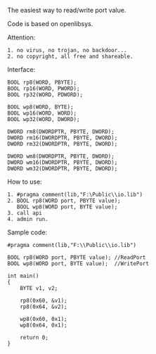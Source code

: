 The easiest way to read/write port value.

Code is based on openlibsys.

Attention:

    1. no virus, no trojan, no backdoor... 
    2. no copyright, all free and shareable.
    
Interface:

    BOOL rp8(WORD, PBYTE);
    BOOL rp16(WORD, PWORD);
    BOOL rp32(WORD, PDWORD);

    BOOL wp8(WORD, BYTE);
    BOOL wp16(WORD, WORD);
    BOOL wp32(WORD, DWORD);

    DWORD rm8(DWORDPTR, PBYTE, DWORD);
    DWORD rm16(DWORDPTR, PBYTE, DWORD);
    DWORD rm32(DWORDPTR, PBYTE, DWORD);

    DWORD wm8(DWORDPTR, PBYTE, DWORD);
    DWORD wm16(DWORDPTR, PBYTE, DWORD);
    DWORD wm32(DWORDPTR, PBYTE, DWORD);

How to use:

    1. #pragma comment(lib,"F:\Public\\io.lib")
    2. BOOL rp8(WORD port, PBYTE value);
       BOOL wp8(WORD port, BYTE value);
    3. call api
    4. admin run. 

Sample code:

    #pragma comment(lib,"F:\\Public\\io.lib")

    BOOL rp8(WORD port, PBYTE value); //ReadPort
    BOOL wp8(WORD port, BYTE value);  //WritePort

    int main()
    {
        BYTE v1, v2;

        rp8(0x60, &v1);
        rp8(0x64, &v2);

        wp8(0x60, 0x1);
        wp8(0x64, 0x1);

        return 0;
    }
